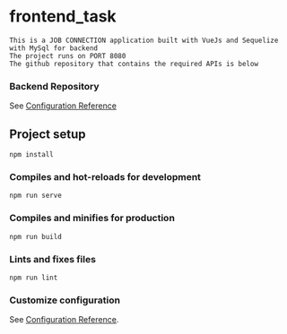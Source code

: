 # frontend_task
```
This is a JOB CONNECTION application built with VueJs and Sequelize with MySql for backend
The project runs on PORT 8080
The github repository that contains the required APIs is below
```

### Backend Repository
See [Configuration Reference](https://github.com/adeoluwadavid/sequelize-be)
## Project setup
```
npm install
```

### Compiles and hot-reloads for development
```
npm run serve
```

### Compiles and minifies for production
```
npm run build
```

### Lints and fixes files
```
npm run lint
```

### Customize configuration
See [Configuration Reference](https://cli.vuejs.org/config/).
